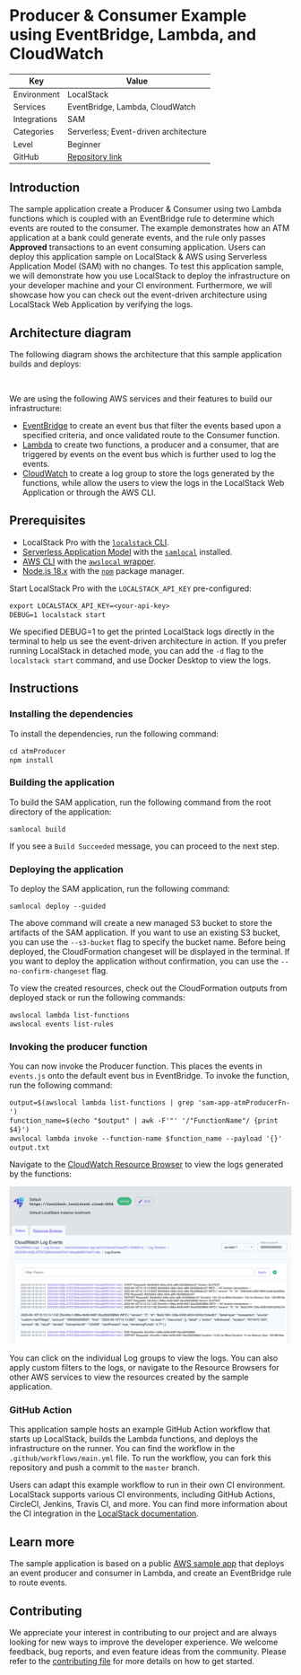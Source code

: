 # Producer & Consumer Example using EventBridge, Lambda, and CloudWatch

| Key          | Value                                                                                         |
| ------------ | --------------------------------------------------------------------------------------------- |
| Environment  | LocalStack                                                                                    |
| Services     | EventBridge, Lambda, CloudWatch                                                           |
| Integrations | SAM                                                                                           |
| Categories   | Serverless; Event-driven architecture                                                         |
| Level        | Beginner                                                                                      |
| GitHub       | [Repository link](https://github.com/localstack-samples/sample-eventbridge-producer-consumer) |

## Introduction

The sample application create a Producer & Consumer using two Lambda functions which is coupled with an EventBridge rule to determine which events are routed to the consumer. The example demonstrates how an ATM application at a bank could generate events, and the rule only passes **Approved** transactions to an event consuming application. Users can deploy this application sample on LocalStack & AWS using Serverless Application Model (SAM) with no changes. To test this application sample, we will demonstrate how you use LocalStack to deploy the infrastructure on your developer machine and your CI environment. Furthermore, we will showcase how you can check out the event-driven architecture using LocalStack Web Application by verifying the logs.

## Architecture diagram

The following diagram shows the architecture that this sample application builds and deploys:

![]()

We are using the following AWS services and their features to build our infrastructure:

* [EventBridge](https://docs.localstack.cloud/user-guide/aws/eventbridge/) to create an event bus that filter the events based upon a specified criteria, and once validated route to the Consumer function.
* [Lambda](https://docs.localstack.cloud/user-guide/aws/lambda/) to create two functions, a producer and a consumer, that are triggered by events on the event bus which is further used to log the events.
* [CloudWatch](https://docs.localstack.cloud/user-guide/aws/cloudwatch/) to create a log group to store the logs generated by the functions, while allow the users to view the logs in the LocalStack Web Application or through the AWS CLI.

## Prerequisites

- LocalStack Pro with the [`localstack` CLI](https://docs.localstack.cloud/getting-started/installation/#localstack-cli).
- [Serverless Application Model](https://docs.localstack.cloud/user-guide/integrations/aws-sam/) with the [`samlocal`](https://github.com/localstack/aws-sam-cli-local) installed.
- [AWS CLI](https://docs.localstack.cloud/user-guide/integrations/aws-cli/) with the [`awslocal` wrapper](https://docs.localstack.cloud/user-guide/integrations/aws-cli/#localstack-aws-cli-awslocal).
- [Node.js 18.x](https://nodejs.org/en/download/) with the [`npm`](https://docs.npmjs.com/downloading-and-installing-node-js-and-npm) package manager. 

Start LocalStack Pro with the `LOCALSTACK_API_KEY` pre-configured:

```shell
export LOCALSTACK_API_KEY=<your-api-key>
DEBUG=1 localstack start
```

We specified DEBUG=1 to get the printed LocalStack logs directly in the terminal to help us see the event-driven architecture in action. If you prefer running LocalStack in detached mode, you can add the `-d` flag to the `localstack start` command, and use Docker Desktop to view the logs.

## Instructions

### Installing the dependencies

To install the dependencies, run the following command:

```shell
cd atmProducer
npm install
```

### Building the application

To build the SAM application, run the following command from the root directory of the application:

```shell
samlocal build
```

If you see a `Build Succeeded` message, you can proceed to the next step.

### Deploying the application

To deploy the SAM application, run the following command:

```shell
samlocal deploy --guided
```

The above command will create a new managed S3 bucket to store the artifacts of the SAM application. If you want to use an existing S3 bucket, you can use the `--s3-bucket` flag to specify the bucket name. Before being deployed, the CloudFormation changeset will be displayed in the terminal. If you want to deploy the application without confirmation, you can use the `--no-confirm-changeset` flag.

To view the created resources, check out the CloudFormation outputs from deployed stack or run the following commands:

```shell
awslocal lambda list-functions
awslocal events list-rules
```

### Invoking the producer function

You can now invoke the Producer function. This places the events in `events.js` onto the default event bus in EventBridge. To invoke the function, run the following command:

```shell
output=$(awslocal lambda list-functions | grep 'sam-app-atmProducerFn-')
function_name=$(echo "$output" | awk -F'"' '/"FunctionName"/ {print $4}')
awslocal lambda invoke --function-name $function_name --payload '{}' output.txt
```

Navigate to the [CloudWatch Resource Browser](https://app.localstack.cloud/inst/default/resources/cloudwatch/groups) to view the logs generated by the functions:

![CloudWatch Resource Browser](./images/cloudwatch-logs-resource-browser.png)

You can click on the individual Log groups to view the logs. You can also apply custom filters to the logs, or navigate to the Resource Browsers for other AWS services to view the resources created by the sample application.

### GitHub Action

This application sample hosts an example GitHub Action workflow that starts up LocalStack, builds the Lambda functions, and deploys the infrastructure on the runner. You can find the workflow in the `.github/workflows/main.yml` file. To run the workflow, you can fork this repository and push a commit to the `master` branch.

Users can adapt this example workflow to run in their own CI environment. LocalStack supports various CI environments, including GitHub Actions, CircleCI, Jenkins, Travis CI, and more. You can find more information about the CI integration in the  [LocalStack documentation](https://docs.localstack.cloud/user-guide/ci/).

## Learn more

The sample application is based on a public [AWS sample app](https://aws.amazon.com/blogs/compute/integrating-amazon-eventbridge-into-your-serverless-applications/) that deploys an event producer and consumer in Lambda, and create an EventBridge rule to route events.

## Contributing

We appreciate your interest in contributing to our project and are always looking for new ways to improve the developer experience. We welcome feedback, bug reports, and even feature ideas from the community. Please refer to the [contributing file](CONTRIBUTING.md) for more details on how to get started.
